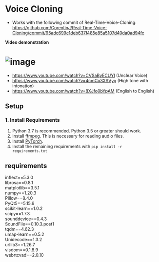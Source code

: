 # Voice Cloning

- Works with the following commit of Real-Time-Voice-Cloning: https://github.com/CorentinJ/Real-Time-Voice-Cloning/commit/95adc699c1deb637f485e85a5107d40da0ad94fc

**Video demonstration**
# ![image](https://github.com/happyminn/voice-cloning/assets/156920075/55c54909-77af-49ed-99ab-e62a6237ead4)

- https://www.youtube.com/watch?v=CVSaByECUYI (Unclear Voice)
- https://www.youtube.com/watch?v=4cmCo3XSVyg (High tone with intonation)
- https://www.youtube.com/watch?v=8XJfo0bYpAM (English to English)

## Setup

### 1. Install Requirements
1. Python 3.7 is recommended. Python 3.5 or greater should work.
3. Install [ffmpeg](https://ffmpeg.org/download.html#get-packages). This is necessary for reading audio files.
4. Install [PyTorch](https://pytorch.org/get-started/locally/).
5. Install the remaining requirements with `pip install -r requirements.txt`

## requirements
inflect==5.3.0 <br/>
librosa==0.8.1 <br/>
matplotlib==3.5.1 <br/>
numpy==1.20.3 <br/>
Pillow==8.4.0 <br/>
PyQt5==5.15.6 <br/>
scikit-learn==1.0.2 <br/>
scipy==1.7.3 <br/>
sounddevice==0.4.3 <br/>
SoundFile==0.10.3.post1 <br/>
tqdm==4.62.3 <br/>
umap-learn==0.5.2 <br/>
Unidecode==1.3.2 <br/>
urllib3==1.26.7 <br/>
visdom==0.1.8.9 <br/>
webrtcvad==2.0.10
